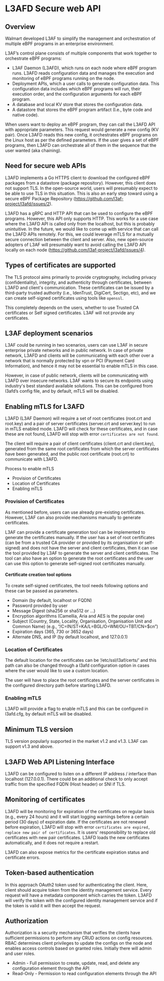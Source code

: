 # L3AFD Secure web API

## Overview

Walmart developed L3AF to simplify the management and orchestration of multiple eBPF programs in an enterprise
environment.

L3AF’s control plane consists of multiple components that work together to orchestrate eBPF programs:

- L3AF Daemon (L3AFD), which runs on each node where eBPF program runs. L3AFD reads configuration data and manages 
  the execution and monitoring of eBPF programs running on the node.
- Deployment APIs, which a user calls to generate configuration data. This configuration data includes which eBPF 
  programs will run, their execution order, and the configuration arguments for each eBPF program.
- A database and local KV store that stores the configuration data. 
- A datastore that stores the eBPF program artifact (I.e., byte code and native code).

When users want to deploy an eBPF program, they can call the L3AFD API with appropriate parameters. This request would
generate a new config (KV pair). Once L3AFD reads this new config, it orchestrates eBPF programs on the Linux host
as per the defined parameters. If the user gives a set of eBPF programs, then L3AFD can orchestrate all of them in the
sequence that the user wanted (aka chaining).

## Need for secure web APIs

L3AFD implements a Go HTTPS client to download the configured eBPF packages from a datastore (package repository).
However, this client does not support TLS. In the open-source world, users will presumably expect to be able
to use TLS in this situation. This is also an early step toward using a secure eBPF Package Repository
(https://github.com/l3af-project/l3afd/issues/2).

L3AFD has a gRPC and HTTP API that can be used to configure the eBPF programs. However, this API only supports HTTP.
This works for a use case where the L3AFD API is called only from the localhost, but this is probably unintuitive.
In the future, we would like to come up with service that can call the L3AFD APIs remotely. For this, we could leverage
mTLS for a mutually secure connection between the client and server. Also, new open-source adopters of L3AF will presumably
want to avoid calling the L3AFD API locally on each node (https://github.com/l3af-project/l3afd/issues/4).

## Types of certificates are supported

The TLS protocol aims primarily to provide cryptography, including privacy (confidentiality), integrity, and
authenticity through certificates, between L3AFD and client's communication. These certificates can be issued by a
third-party trusted authority (i.e., IdenTrust, DigiCert, Sectigo, etc), and we can create self-signed certificates
using tools like ```openssl```.

This completely depends on the users, whether to use Trusted CA certificates or Self signed certificates. L3AF will not 
provide any certificates.

## L3AF deployment scenarios

L3AF could be running in two scenarios, users can use L3AF in secure enterprise private networks and in public network.
In case of private network, L3AFD and clients will be communicating with each other over a network that is normally
protected by vpn or PCI (Payment Card Information), and hence it may not be essential to enable mTLS in this case.

However, in case of public network, clients will be communicating with L3AFD over insecure networks. L3AF wants to
secure its endpoints using industry's best standard available solutions. This can be configured from l3afd’s config file,
and by default, mTLS will be disabled.

## Enabling mTLS for L3AFD

L3AFD (L3AF Daemon) will require a set of root certificates (root.crt and root.key) and a pair of server certificates
(server.crt and server.key) to run in mTLS enabled mode. L3AFD will check for these certificates, and in case these are
not found, L3AFD will stop with error ```certificates are not found```.

The client will require a pair of client certificates (client.crt and client.key), generated from the same root
certificates from which the server certificates have been generated, and the public root certificate (root.crt) to
communicate with L3AFD.

Process to enable mTLS 
- Provision of Certificates 
- Location of Certificates 
- Enabling mTLS

### Provision of Certificates

As mentioned before, users can use already pre-existing certificates. However, L3AF can also provide mechanisms
manually to generate certificates.

L3AF can provide a certificate generation tool can be implemented to generate the certificates manually.
If the user has a set of root certificates (can be from a trusted CA provider or provided by its organisation or
self-signed) and does not have the server and client certificates, then it can use the tool provided by L3AF to generate
the server and client certificates. The tool can also have an option to generate the root certificates and the user can
use this option to generate self-signed root certificates manually.

#### Certificate creation tool options

To create self-signed certificates, the tool needs following options and these can be passed as parameters.

- Domain (by default, localhost or FQDN)
- Password provided by user 
- Message Digest (sha256 or sha512 or …)
- Encryption algorithms (Camellia, Aria and AES is the popular one)
- Subject (Country, State, Locality, Organisation, Organisation Unit and Common Name)
  (e.g., “/C=IN/ST=KA/L=BGL/O=WM/OU=TBT/CN=$cn”)
- Expiration days (365, 730 or 3652 days)
- Alternate DNS, and IP (by default localhost, and 127.0.0.1)

### Location of Certificates

The default location for the certificates can be ‘/etc/ssl/l3af/certs/’ and this path can also be changed through a
l3afd configuration option in cases where the user would like to use a custom location.

The user will have to place the root certificates and the server certificates in the configured directory path before
starting L3AFD.

### Enabling mTLS

L3AFD will provide a flag to enable mTLS and this can be configured in l3afd.cfg, by default mTLS will be disabled.

## Minimum TLS version

TLS version popularly supported in the market v1.2 and v1.3. L3AF can support v1.3 and above.

## L3AFD Web API Listening Interface

L3AFD can be configured to listen on a different IP address / interface than localhost (127.0.0.1).
There could be an additional check to only accept traffic from the specified FQDN (Host header) or SNI if TLS.

## Monitoring of certificates

L3AFD will be monitoring for expiration of the certificates on regular basis (e.g., every 24 hours) and it will start
logging warnings before a certain period (30 days) of expiration date. If the certificates are not renewed before
expiration, L3AFD will stop with error ```certificates are expired, replace new pair of certificates```.
It is users' responsibility to replace old certificates with new pair certificates. L3AFD loads the new
certificates automatically, and it does not require a restart.

L3AFD can also expose metrics for the certificate expiration status and certificate errors.

## Token-based authentication

In this approach OAuth2 token used for authenticating the client. Here, client should acquire token from the identity
management service. Every request will have a metadata component which carries the token. L3AFD will verify the token with
the configured identity management service and if the token is valid it will then accept the request.

## Authorization

Authorization is a security mechanism that verifies the clients have sufficient permissions to perform any CRUD actions
on config resources. RBAC determines client privileges to update the configs on the node and enables access controls
based on granted roles. Initially there will admin and user roles.
- Admin - Full permission to create, update, read, and delete any configuration element through the API
- Read-Only - Permission to read configuration elements through the API
